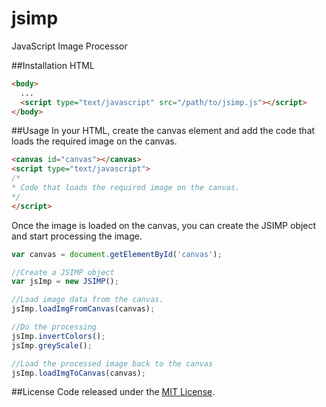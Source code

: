 # jsimp
JavaScript Image Processor

##Installation
HTML
```html
<body>
  ...
  <script type="text/javascript" src="/path/to/jsimp.js"></script>
</body>
```

##Usage
In your HTML, create the canvas element and add the code that loads the required image on the canvas.
```html
<canvas id="canvas"></canvas>
<script type="text/javascript">
/*
* Code that loads the required image on the canvas.
*/
</script>
```
Once the image is loaded on the canvas, you can create the JSIMP object and start processing the image.
```javascript
var canvas = document.getElementById('canvas');

//Create a JSIMP object
var jsImp = new JSIMP();

//Load image data from the canvas.
jsImp.loadImgFromCanvas(canvas);

//Do the processing
jsImp.invertColors();
jsImp.greyScale();

//Load the processed image back to the canvas
jsImp.loadImgToCanvas(canvas);
```

##License
Code released under the [MIT License](https://github.com/butane/jsimp/blob/master/LICENSE).
